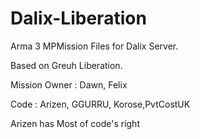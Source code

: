 # Dalix-Liberation
 Arma 3 MPMission Files for Dalix Server.

 Based on Greuh Liberation.

 Mission Owner : Dawn, Felix

 Code : Arizen, GGURRU, Korose,PvtCostUK
 
 Arizen has Most of code's right
